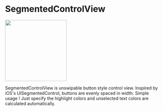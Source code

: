 SegmentedControlView
====================

<img src="https://raw.githubusercontent.com/emmasuzuki/SegmentedControlView/master/screenshot.png" width="200" />

SegmentedControlView is unswipable button style control view. Inspired by iOS's UISegmentedControl, buttons are evenly spaced in width.  Simple usage ! Just specify the highlight colors and unselected text colors are calculated automatically.


